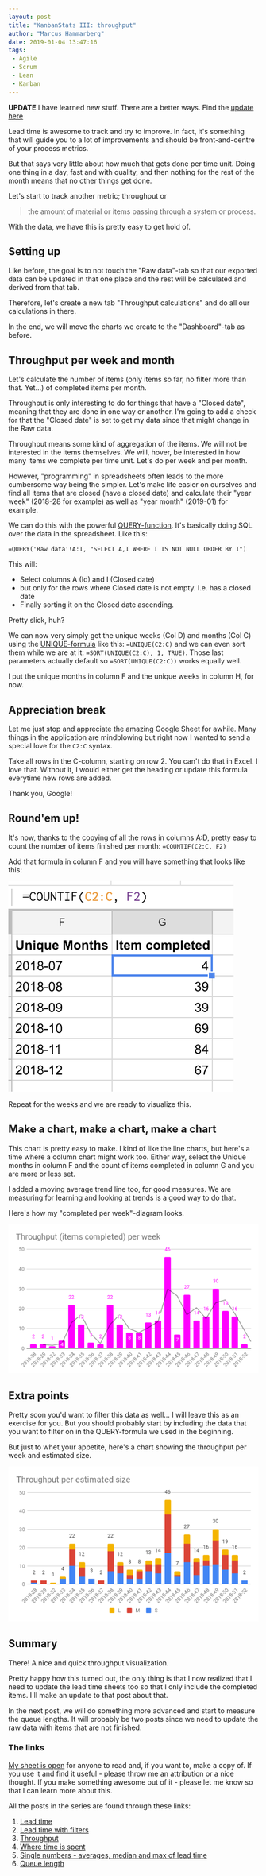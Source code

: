 ```yaml
---
layout: post
title: "KanbanStats III: throughput"
author: "Marcus Hammarberg"
date: 2019-01-04 13:47:16
tags:
 - Agile
 - Scrum
 - Lean
 - Kanban
---
```


**UPDATE**
I have learned new stuff. There are a better ways. Find the [update here](https://www.marcusoft.net/2019/03/kanbanstats-an-average-improvement.html)

Lead time is awesome to track and try to improve. In fact, it's something that will guide you to a lot of improvements and should be front-and-centre of your process metrics.

But that says very little about how much that gets done per time unit. Doing one thing in a day, fast and with quality, and then nothing for the rest of the month means that no other things get done.

Let's start to track another metric; throughput or

> the amount of material or items passing through a system or process.

With the data, we have this is pretty easy to get hold of.

<!-- excerpt-end -->

## Setting up

Like before, the goal is to not touch the "Raw data"-tab so that our exported data can be updated in that one place and the rest will be calculated and derived from that tab.

Therefore, let's create a new tab "Throughput calculations" and do all our calculations in there.

In the end, we will move the charts we create to the "Dashboard"-tab as before.

## Throughput per week and month

Let's calculate the number of items (only items so far, no filter more than that. Yet...) of completed items per month.

Throughput is only interesting to do for things that have a "Closed date", meaning that they are done in one way or another.  I'm going to add a check for that the "Closed date" is set to get my data since that might change in the Raw data.

Throughput means some kind of aggregation of the items. We will not be interested in the items themselves. We will, hover, be interested in how many items we complete per time unit. Let's do per week and per month.

However, "programming" in spreadsheets often leads to the more cumbersome way being the simpler. Let's make life easier on ourselves and find all items that are closed (have a closed date) and calculate their "year week" (2018-28 for example) as well as "year month" (2019-01) for example.

We can do this with the powerful [QUERY-function](https://support.google.com/docs/answer/3093343?hl=en). It's basically doing SQL over the data in the spreadsheet. Like this:

```text
=QUERY('Raw data'!A:I, "SELECT A,I WHERE I IS NOT NULL ORDER BY I")
```

This will:

* Select columns A (Id) and I (Closed date)
* but only for the rows where Closed date is not empty. I.e. has a closed date
* Finally sorting it on the Closed date ascending.

Pretty slick, huh?

We can now very simply get the unique weeks (Col D)  and months (Col C) using the [UNIQUE-formula](https://support.google.com/docs/answer/3093198?hl=en) like this: `=UNIQUE(C2:C)` and we can even sort them while we are at it:  `=SORT(UNIQUE(C2:C), 1, TRUE)`. Those last parameters actually default so `=SORT(UNIQUE(C2:C))` works equally well.

I put the unique months in column F and the unique weeks in column H, for now.

## Appreciation break

Let me just stop and appreciate the amazing Google Sheet for awhile. Many things in the application are mindblowing but right now I wanted to send a special love for the `C2:C` syntax.

Take all rows in the C-column, starting on row 2. You can't do that in Excel. I love that. Without it, I would either get the heading or update this formula everytime new rows are added.

Thank you, Google!

## Round'em up!

It's now, thanks to the copying of all the rows in columns A:D, pretty easy to count the number of items finished per month: `=COUNTIF(C2:C, F2)`

Add that formula in column F and you will have something that looks like this:

![Completed per month](/img/completedPerMonth.png)

Repeat for the weeks and we are ready to visualize this.

## Make a chart, make a chart, make a chart

This chart is pretty easy to make. I kind of like the line charts, but here's a time where a column chart might work too. Either way, select the Unique months in column F and the count of items completed in column G and you are more or less set.

I added a moving average trend line too, for good measures. We are measuring for learning and looking at trends is a good way to do that.

Here's how my "completed per week"-diagram looks.

![Throughput per week](/img/throughputPerWeek.png)

## Extra points

Pretty soon you'd want to filter this data as well... I will leave this as an exercise for you. But you should probably start by including the data that you want to filter on in the QUERY-formula we used in the beginning.

But just to whet your appetite, here's a chart showing the throughput per week and estimated size.

![Througput per estimated size](/img/ThroughputPerEstimatedSize.png)

## Summary

There! A nice and quick throughput visualization.

Pretty happy how this turned out, the only thing is that I now realized that I need to update the lead time sheets too so that I only include the completed items. I'll make an update to that post about that.

In the next post, we will do something more advanced and start to measure the queue lengths. It will probably be two posts since we need to update the raw data with items that are not finished.


### The links

[My sheet is open](https://docs.google.com/spreadsheets/d/1IinrY-3_wEQUwHucDgHsCMUkFhLOqlBzXkZfc1yLBBI) for anyone to read and, if you want to, make a copy of. If you use it and find it useful - please throw me an attribution or a nice thought. If you make something awesome out of it - please let me know so that I can learn more about this.

All the posts in the series are found through these links:

1. [Lead time](http://www.marcusoft.net/2019/01/kanbanstats-simplify-process-stats-get-started.html)
2. [Lead time with filters](http://www.marcusoft.net/2019/01/kanbanstats-ii-filter-the-process-chart.html)
3. [Throughput](http://www.marcusoft.net/2019/01/kanbanstats-iii-throughput.html)
4. [Where time is spent](http://www.marcusoft.net/2019/01/kanbanstats-where-is-time-spent.html)
5. [Single numbers - averages, median and max of lead time](http://www.marcusoft.net/2019/01/kanbanstats-v-single-numbers.html)
6. [Queue length](http://www.marcusoft.net/2019/01/kanbanstats-vi-queue-length.html)
